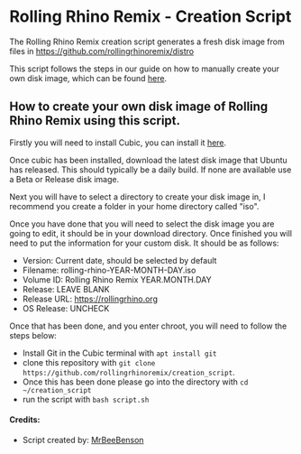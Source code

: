 # Rolling Rhino Remix - Creation Script
The Rolling Rhino Remix creation script generates a fresh disk image from files in https://github.com/rollingrhinoremix/distro

This script follows the steps in our guide on how to manually create your own disk image, which can be found [here](https://rollingrhinoremix.github.io/docs-create).

## How to create your own disk image of Rolling Rhino Remix using this script.

Firstly you will need to install Cubic, you can install it [here](https://launchpad.net/cubic).

Once cubic has been installed, download the latest disk image that Ubuntu has released. This should typically be a daily build. If none are available use a Beta or Release disk image.

Next you will have to select a directory to create your disk image in, I recommend you create a folder in your home directory called "iso".

Once you have done that you will need to select the disk image you are going to edit, it should be in your download directory. Once finished you will need to put the information for your custom disk. It should be as follows:

- Version: Current date, should be selected by default
- Filename: rolling-rhino-YEAR-MONTH-DAY.iso
- Volume ID: Rolling Rhino Remix YEAR.MONTH.DAY
- Release: LEAVE BLANK
- Release URL: https://rollingrhino.org
- OS Release: UNCHECK

Once that has been done, and you enter chroot, you will need to follow the steps below:
- Install Git in the Cubic terminal with `apt install git` 
- clone this repository with `git clone https://github.com/rollingrhinoremix/creation_script`. 
- Once this has been done please go into the directory with `cd ~/creation_script` 
- run the script with `bash script.sh`

#### Credits:
- Script created by: [MrBeeBenson](https://mrbeebenson.github.io)
